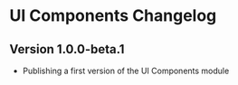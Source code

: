 # UI Components Changelog

## Version 1.0.0-beta.1

- Publishing a first version of the UI Components module